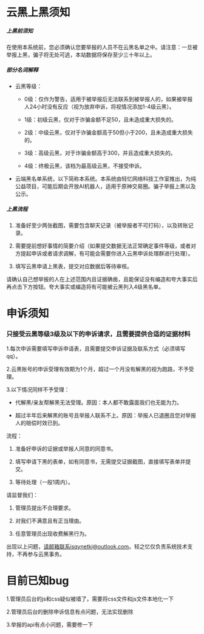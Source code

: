 # 云黑上黑须知

##### 上黑前须知

在使用本系统前，您必须确认您要举报的人员不在云黑名单之中。请注意：一旦被举报上黑，骗子将无处可逃，本站数据将保存至少三十年以上。

##### 部分名词解释

- 云黑等级：

    - 0级：仅作为警告，适用于被举报后无法联系到被举报人的，如果被举报人24小时没有反应（视为放弃申诉，将视情况添加1-4级云黑）。

    - 1级：初级云黑，仅对于诈骗金额不足50，且未造成重大损失的。

    - 2级：中级云黑，仅对于诈骗金额高于50但小于200，且未造成重大损失的。

    - 3级：高级云黑，对于诈骗金额高于300，并且造成重大损失的。

    - 4级：终极云黑，该档为最高级云黑，不接受申诉。

- 云端黑名单系统，以下简称本系统。本系统由轻忆网络科技工作室推出，为纯公益项目，可能后期会开放AI机器人，适用于原神交易圈。骗子举报上黑以及公示。

##### 上黑流程

1. 准备好至少两张截图，需要包含聊天记录（被举报者不可打码），以及转账记录。

2. 需要提前想好事情的简要介绍（如果提交数据无法正常确定事件等级，或者对方提起申诉或者请求调解，有可能会需要你进入云黑申诉处理群进行处理）。

3. 填写云黑申请上黑表，提交对应数据后等待审核。

请确认自己想举报的人在上述范围内且证据确凿，且能保证没有编造和夸大事实后再点击下方按钮。夸大事实或编造将有可能被云黑列入4级黑名单。



# 申诉须知

### 只接受云黑等级3级及以下的申诉请求，且需要提供合适的证据材料

1.每次申诉需要填写申诉申请表，且需要提交申诉证据及联系方式（必须填写qq）。

2.云黑账号的申诉受理有效期为1个月，超过一个月没有解黑的视为跑路，不予受理。

3.以下情况同样不予受理：

- 代解黑/亲友帮解黑无法受理。原因：本人都不敢露面我们也无能为力。

- 超过半年后来解黑的账号且举报人联系不上。原因：举报人已退圈且您对举报人的赔偿时效已到。

流程：

1. 准备好申诉的证据或举报人同意的同意书。

2. 填写申请下黑的表单，如有同意书，无需提交证据截图，直接填写表单并提交。

3. 等待处理（一般1周内）。

请监督我们：

1. 管理员提出不合理要求。

2. 对我们不满意且有正当理由。

3. 任意管理员出现收费解黑行为。

出现以上问题，请邮箱联系isqynetkj@outlook.com。轻之忆仅负责系统技术支持，不再参与云黑事务。



# 目前已知bug

1.管理员后台的js和css疑似被墙了，需要将css文件和js文件本地化一下

 2.管理员后台的删除申诉信息有点问题，无法实现删除

3.举报的api有点小问题，需要修一下


